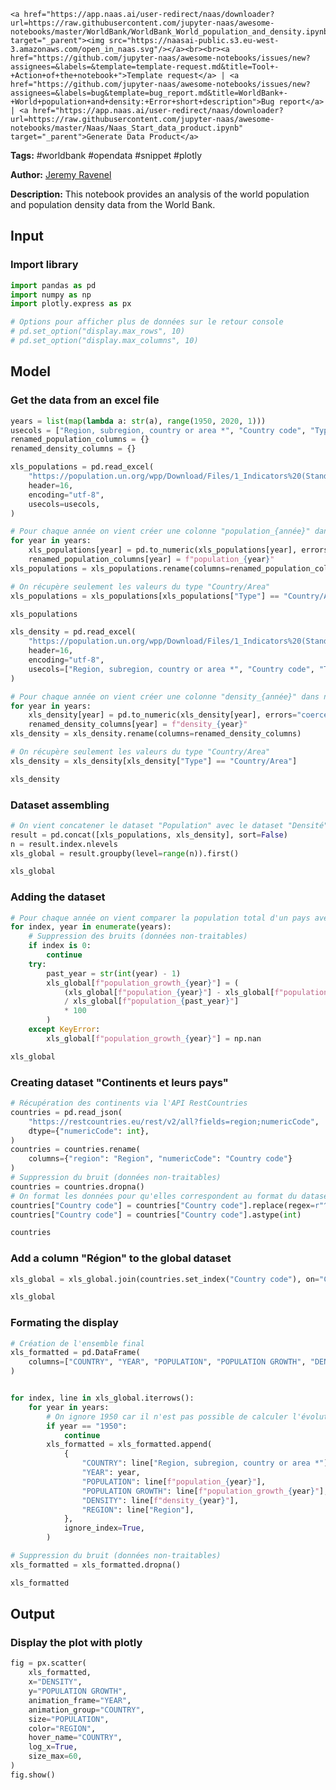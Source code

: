     <a href="https://app.naas.ai/user-redirect/naas/downloader?url=https://raw.githubusercontent.com/jupyter-naas/awesome-notebooks/master/WorldBank/WorldBank_World_population_and_density.ipynb" target="_parent"><img src="https://naasai-public.s3.eu-west-3.amazonaws.com/open_in_naas.svg"/></a><br><br><a href="https://github.com/jupyter-naas/awesome-notebooks/issues/new?assignees=&labels=&template=template-request.md&title=Tool+-+Action+of+the+notebook+">Template request</a> | <a href="https://github.com/jupyter-naas/awesome-notebooks/issues/new?assignees=&labels=bug&template=bug_report.md&title=WorldBank+-+World+population+and+density:+Error+short+description">Bug report</a> | <a href="https://app.naas.ai/user-redirect/naas/downloader?url=https://raw.githubusercontent.com/jupyter-naas/awesome-notebooks/master/Naas/Naas_Start_data_product.ipynb" target="_parent">Generate Data Product</a>

**Tags:** #worldbank #opendata #snippet #plotly

**Author:** [Jeremy Ravenel](https://www.linkedin.com/in/ACoAAAJHE7sB5OxuKHuzguZ9L6lfDHqw--cdnJg/)

**Description:** This notebook provides an analysis of the world population and population density data from the World Bank.

## Input

### Import library


```python
import pandas as pd
import numpy as np
import plotly.express as px

# Options pour afficher plus de données sur le retour console
# pd.set_option("display.max_rows", 10)
# pd.set_option("display.max_columns", 10)
```

## Model

### Get the data from an excel file


```python
years = list(map(lambda a: str(a), range(1950, 2020, 1)))
usecols = ["Region, subregion, country or area *", "Country code", "Type", *years]
renamed_population_columns = {}
renamed_density_columns = {}

xls_populations = pd.read_excel(
    "https://population.un.org/wpp/Download/Files/1_Indicators%20(Standard)/EXCEL_FILES/1_Population/WPP2019_POP_F01_1_TOTAL_POPULATION_BOTH_SEXES.xlsx",
    header=16,
    encoding="utf-8",
    usecols=usecols,
)

# Pour chaque année on vient créer une colonne "population_{année}" dans notre dataset
for year in years:
    xls_populations[year] = pd.to_numeric(xls_populations[year], errors="coerce")
    renamed_population_columns[year] = f"population_{year}"
xls_populations = xls_populations.rename(columns=renamed_population_columns)

# On récupère seulement les valeurs du type "Country/Area"
xls_populations = xls_populations[xls_populations["Type"] == "Country/Area"]

xls_populations
```


```python
xls_density = pd.read_excel(
    "https://population.un.org/wpp/Download/Files/1_Indicators%20(Standard)/EXCEL_FILES/1_Population/WPP2019_POP_F06_POPULATION_DENSITY.xlsx",
    header=16,
    encoding="utf-8",
    usecols=["Region, subregion, country or area *", "Country code", "Type", *years],
)

# Pour chaque année on vient créer une colonne "density_{année}" dans notre dataset
for year in years:
    xls_density[year] = pd.to_numeric(xls_density[year], errors="coerce")
    renamed_density_columns[year] = f"density_{year}"
xls_density = xls_density.rename(columns=renamed_density_columns)

# On récupère seulement les valeurs du type "Country/Area"
xls_density = xls_density[xls_density["Type"] == "Country/Area"]

xls_density
```

### Dataset assembling


```python
# On vient concatener le dataset "Population" avec le dataset "Densité"
result = pd.concat([xls_populations, xls_density], sort=False)
n = result.index.nlevels
xls_global = result.groupby(level=range(n)).first()

xls_global
```

### Adding the dataset


```python
# Pour chaque année on vient comparer la population total d'un pays avec celle de l'année N-1 pour en déduire son évolution sur une année
for index, year in enumerate(years):
    # Suppression des bruits (données non-traitables)
    if index is 0:
        continue
    try:
        past_year = str(int(year) - 1)
        xls_global[f"population_growth_{year}"] = (
            (xls_global[f"population_{year}"] - xls_global[f"population_{past_year}"])
            / xls_global[f"population_{past_year}"]
            * 100
        )
    except KeyError:
        xls_global[f"population_growth_{year}"] = np.nan

xls_global
```

### Creating dataset "Continents et leurs pays"



```python
# Récupération des continents via l'API RestCountries
countries = pd.read_json(
    "https://restcountries.eu/rest/v2/all?fields=region;numericCode",
    dtype={"numericCode": int},
)
countries = countries.rename(
    columns={"region": "Region", "numericCode": "Country code"}
)
# Suppression du bruit (données non-traitables)
countries = countries.dropna()
# On format les données pour qu'elles correspondent au format du dataset global
countries["Country code"] = countries["Country code"].replace(regex=r"^0+", value="")
countries["Country code"] = countries["Country code"].astype(int)

countries
```

### Add a column "Région" to the global dataset


```python
xls_global = xls_global.join(countries.set_index("Country code"), on="Country code")

xls_global
```

### Formating the display


```python
# Création de l'ensemble final
xls_formatted = pd.DataFrame(
    columns=["COUNTRY", "YEAR", "POPULATION", "POPULATION GROWTH", "DENSITY", "REGION"]
)


for index, line in xls_global.iterrows():
    for year in years:
        # On ignore 1950 car il n'est pas possible de calculer l'évolution sans les données de 1949
        if year == "1950":
            continue
        xls_formatted = xls_formatted.append(
            {
                "COUNTRY": line["Region, subregion, country or area *"],
                "YEAR": year,
                "POPULATION": line[f"population_{year}"],
                "POPULATION GROWTH": line[f"population_growth_{year}"],
                "DENSITY": line[f"density_{year}"],
                "REGION": line["Region"],
            },
            ignore_index=True,
        )

# Suppression du bruit (données non-traitables)
xls_formatted = xls_formatted.dropna()

xls_formatted
```

## Output

### Display the plot with plotly


```python
fig = px.scatter(
    xls_formatted,
    x="DENSITY",
    y="POPULATION GROWTH",
    animation_frame="YEAR",
    animation_group="COUNTRY",
    size="POPULATION",
    color="REGION",
    hover_name="COUNTRY",
    log_x=True,
    size_max=60,
)
fig.show()
```
